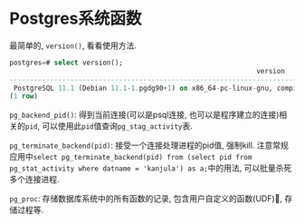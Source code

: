 # Postgres系统函数

最简单的, `version()`, 看看使用方法.

```sql
postgres=# select version();
                                                             version
----------------------------------------------------------------------------------------------------------------------------------
 PostgreSQL 11.1 (Debian 11.1-1.pgdg90+1) on x86_64-pc-linux-gnu, compiled by gcc (Debian 6.3.0-18+deb9u1) 6.3.0 20170516, 64-bit
(1 row)
```

`pg_backend_pid()`: 得到当前连接(可以是psql连接, 也可以是程序建立的连接)相关的`pid`, 可以使用此`pid`值查询`pg_stag_activity`表.

`pg_terminate_backend(pid)`: 接受一个连接处理进程的pid值, 强制kill. 注意常规应用中`select pg_terminate_backend(pid) from (select pid from pg_stat_activity where datname = 'kanjula') as a;`中的用法, 可以批量杀死多个连接进程.

`pg_proc`: 存储数据库系统中的所有函数的记录, 包含用户自定义的函数(UDF), 存储过程等.